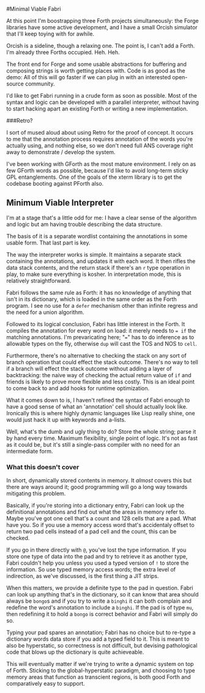 #Minimal Viable Fabri

At this point I'm boostrapping three Forth projects simultaneously: the Forge libraries have some active development, and I have a small Orcish simulator that I'll keep toying with for awhile.

Orcish is a sideline, though a relaxing one. The point is, I can't add a Forth. I'm already three Forths occupied. Heh. Heh.

The front end for Forge and some usable abstractions for buffering and composing strings is worth getting places with. Code is as good as the demo: All of this will go faster if we can plug in with an interested open-source community. 

I'd like to get Fabri running in a crude form as soon as possible. Most of the syntax and logic can be developed with a parallel interpreter, without having to start hacking apart an existing Forth or writing a new implementation. 

###Retro?

I sort of mused aloud about using Retro for the proof of concept. It occurs to me that the annotation process requires annotation of the words you're actually using, and nothing else, so we don't need full ANS coverage right away to demonstrate / develop the system. 

I've been working with GForth as the most mature environment. I rely on as few GForth words as possible, because I'd like to avoid long-term sticky GPL entanglements. One of the goals of the xterm library is to get the codebase booting against PForth also.

## Minimum Viable Interpreter

I'm at a stage that's a little odd for me: I have a clear sense of the algorithm and logic but am having trouble describing the data structure. 

The basis of it is a separate wordlist containing the annotations in some usable form. That last part is key.

The way the interpreter works is simple. It maintains a separate stack containing the annotations, and updates it with each word. It then rifles the data stack contents, and the return stack if there's an `r` type operation in play, to make sure everything is kosher. In interpretation mode, this is relatively straightforward. 

Fabri follows the same rule as Forth: it has no knowledge of anything that isn't in its dictionary, which is loaded in the same order as the Forth program. I see no use for a `defer` mechanism other than infinite regress and the need for a union algorithm. 

Followed to its logical conclusion, Fabri has little interest in the Forth. It compiles the annotation for every word on load: it merely needs to `= if` the matching annotations. I'm prevaricating here; "`=`" has to do inference as to allowable types on the fly, otherwise `dup` will cast the TOS and NOS to `cell`.  

Furthermore, there's no alternative to checking the stack on any sort of branch operation that could effect the stack outcome. There's no way to tell if a branch will effect the stack outcome without adding a layer of backtracking: the naive way of checking the actual return value of `if` and friends is likely to prove more flexible and less costly. This is an ideal point to come back to and add hooks for runtime optimization.

What it comes down to is, I haven't refined the syntax of Fabri enough to have a good sense of what an 'annotation' cell should actually look like. Ironically this is where highly dynamic languages like Lisp really shine, one would just hack it up with keywords and a-lists. 

Well, what's the dumb and ugly thing to do? Store the whole string; parse it by hand every time. Maximum flexibility, single point of logic. It's not as fast as it could be, but it's still a single-pass compiler with no need for an intermediate form. 

### What this doesn't cover

In short, dynamically stored contents in memory. It *almost* covers this but there are ways around it; good programming will go a long way towards mitigating this problem.

Basically, if you're storing into a dictionary entry, Fabri can look up the definitional annotations and find out what the areas in memory refer to. Maybe you've got one cell that's a count and 128 cells that are a pad. What have you. So if you use a memory access word that's accidentaly offset to return two pad cells instead of a pad cell and the count, this can be checked. 

If you go in there directly with `@`, you've lost the type information. If you store one type of data into the pad and try to retrieve it as another type, Fabri couldn't help you unless you used a typed version of `!` to store the information. So use typed memory access words; the extra level of indirection, as we've discussed, is the first thing a JIT strips. 

When this matters, we provide a definite type to the pad in question. Fabri can look up anything that's in the dictionary, so it can know that area should always be `bongo`s and if you try to write a `binghi` it can both complain and redefine the word's annotation to include a `binghi`. If the pad is of type `mu`, then redefining it to hold a `bongo` is correct behavior and Fabri will simply do so. 

Typing your pad spares an annotation; Fabri has no choice but to re-type a dictionary words data store if you add a typed field to it. This is meant to also be hyperstatic, so correctness is not difficult, but devising pathological code that blows up the dictionary is quite achieveable.

This will eventually matter if we're trying to write a dynamic system on top of Forth. Sticking to the global-hyperstatic paradigm, and choosing to type memory areas that function as transcient regions, is both good Forth and comparatively easy to support. 
